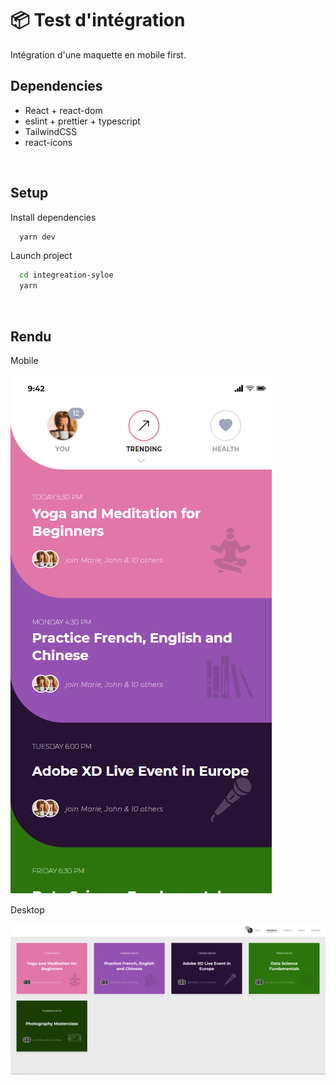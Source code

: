# 📦 Test d'intégration

Intégration d'une maquette en mobile first.


## Dependencies
- React + react-dom
- eslint + prettier + typescript 
- TailwindCSS
- react-icons

<br />

## Setup

Install dependencies

```bash
  yarn dev
```

Launch project

```bash
  cd integreation-syloe
  yarn
```

<br />

## Rendu
Mobile

![App Mobile Screenshot](./__docs/mobileR.png)

Desktop

![App Mobile Screenshot](./__docs/desktopR.png)

